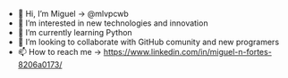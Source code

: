 - 👋 Hi, I’m Miguel -> @mlvpcwb
- 👀 I’m interested in new technologies and innovation
- 🌱 I’m currently learning Python
- 💞️ I’m looking to collaborate with GitHub comunity and new programers
- 📫 How to reach me -> https://www.linkedin.com/in/miguel-n-fortes-8206a0173/

<!---
mlvpcwb/mlvpcwb is a ✨ special ✨ repository because its `README.md` (this file) appears on your GitHub profile.
You can click the Preview link to take a look at your changes.
--->
